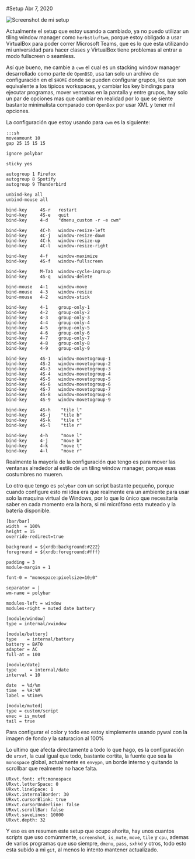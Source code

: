 #Setup
<time datetime="2020-04-07"> Abr 7, 2020 </time>

![Screenshot de mi setup](https://static.danielcortes.xyz/images/1586308490.png)

Actualmente el setup que estoy usando a cambiado, ya no puedo utilizar un tiling window manager como `herbstluftwm`, porque estoy obligado a usar VirtualBox para poder correr Microsoft Teams, que es lo que esta utilizando mi universidad para hacer clases y VirtualBox tiene problemas al entrar a modo fullscreen o seamless.

Así que bueno, me cambie a `cwm` el cual es un stacking window manager desarrollado como parte de `OpenBSD`, usa tan solo un archivo de configuración en el `$HOME` donde se pueden configurar grupos, los que son equivalente a los típicos workspaces, y cambiar los key bindings para ejecutar programas, mover ventanas en la pantalla y entre grupos, hay solo un par de opciones mas que cambiar en realidad por lo que se siente bastante minimalista comparado con `OpenBox` por usar XML y tener mil opciones.

La configuración que estoy usando para `cwm` es la siguiente:

    :::sh
    moveamount 10
    gap 25 15 15 15

    ignore polybar

    sticky yes

    autogroup 1 Firefox
    autogroup 8 Spotify
    autogroup 9 Thunderbird

    unbind-key all
    unbind-mouse all

    bind-key     4S-r   restart
    bind-key     4S-e   quit
    bind-key     4-d    "dmenu_custom -r -e cwm"

    bind-key     4C-h   window-resize-left
    bind-key     4C-j   window-resize-down
    bind-key     4C-k   window-resize-up
    bind-key     4C-l   window-resize-right

    bind-key     4-f    window-maximize
    bind-key     4S-f   window-fullscreen

    bind-key     M-Tab  window-cycle-ingroup
    bind-key     4S-q   window-delete

    bind-mouse   4-1    window-move
    bind-mouse   4-3    window-resize
    bind-mouse   4-2    window-stick

    bind-key     4-1    group-only-1
    bind-key     4-2    group-only-2
    bind-key     4-3    group-only-3
    bind-key     4-4    group-only-4
    bind-key     4-5    group-only-5
    bind-key     4-6    group-only-6
    bind-key     4-7    group-only-7
    bind-key     4-8    group-only-8
    bind-key     4-9    group-only-9

    bind-key     4S-1   window-movetogroup-1
    bind-key     4S-2   window-movetogroup-2
    bind-key     4S-3   window-movetogroup-3
    bind-key     4S-4   window-movetogroup-4
    bind-key     4S-5   window-movetogroup-5
    bind-key     4S-6   window-movetogroup-6
    bind-key     4S-7   window-movetogroup-7
    bind-key     4S-8   window-movetogroup-8
    bind-key     4S-9   window-movetogroup-9

    bind-key     4S-h    "tile l"
    bind-key     4S-j    "tile b"
    bind-key     4S-k    "tile t"
    bind-key     4S-l    "tile r"

    bind-key     4-h     "move l"
    bind-key     4-j     "move b"
    bind-key     4-k     "move t"
    bind-key     4-l     "move r"

Realmente la mayoría de la configuración que tengo es para mover las ventanas alrededor al estilo de un tiling window manager, porque esas costumbres no mueren.

Lo otro que tengo es `polybar` con un script bastante pequeño, porque cuando configure esto mi idea era que realmente era un ambiente para usar solo la maquina virtual de Windows, por lo que lo único que necesitaría saber en cada momento era la hora, si mi micrófono esta muteado y la batería disponible.

    [bar/bar]
    width  = 100%
    height = 15 
    override-redirect=true

    background = ${xrdb:background:#222}
    foreground = ${xrdb:foreground:#fff}

    padding = 3
    module-margin = 1  

    font-0 = "monospace:pixelsize=10;0"

    separator = |
    wm-name = polybar

    modules-left = window
    modules-right = muted date battery

    [module/window]
    type = internal/xwindow

    [module/battery]
    type    = internal/battery
    battery = BAT0
    adapter = AC
    full-at = 100

    [module/date]
    type     = internal/date
    interval = 10

    date  = %d/%m
    time  = %H:%M
    label = %time%

    [module/muted]
    type = custom/script
    exec = is_muted
    tail = true

Para configurar el color y todo eso estoy simplemente usando pywal con la imagen de fondo y la saturacion al 100%

Lo ultimo que afecta directamente a todo lo que hago, es la configuración de `urxvt`, la cual igual que todo, bastante cortita, la fuente que sea la `monospace` global, actualmente es `envypn`, un borde interno y quitando la scrollbar que realmente no hace falta.

    URxvt.font: xft:monospace
    URxvt.letterSpace: 0
    URxvt.lineSpace: 1
    URxvt.internalBorder: 30
    URxvt.cursorBlink: true
    URxvt.cursorUnderline: false
    URxvt.scrollBar: false
    URxvt.saveLines: 10000
    URxvt.depth: 32


Y eso es en resumen este setup que ocupo ahorita, hay unos cuantos scripts que uso comúnmente, `screenshot`, `is_mute`, `move`, `tile` y `cpu`, ademas de varios programas que uso siempre, `dmenu`, `pass`, `sxhkd` y otros, todo esto esta subido a mi `git`, al menos lo intento mantener actualizado.
